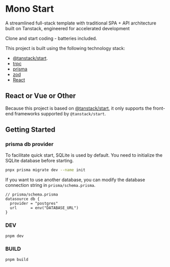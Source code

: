 # Mono Start
A streamlined full-stack template with traditional SPA + API architecture built on Tanstack, engineered for accelerated development

Clone and start coding - batteries included.

This project is built using the following technology stack:

- [@tanstack/start](https://tanstack.com/start/latest).
- [trpc](https://trpc.io/)
- [prisma](https://www.prisma.io/)
- [zod](https://zod.dev/)
- [React](https://reactjs.org/)

## React or Vue or Other
Because this project is based on [@tanstack/start](https://tanstack.com/start/latest), it only supports the front-end frameworks supported by `@tanstack/start`.
## Getting Started

### prisma db provider
To facilitate quick start, SQLite is used by default. You need to initialize the SQLite database before starting.

```bash
pnpx prisma migrate dev --name init
```
If you want to use another database, you can modify the database connection string in `prisma/schema.prisma`.
```prisma
// prisma/schema.prisma
datasource db {
  provider = "postgres" 
  url      = env("DATABASE_URL")
}
```

### DEV
```bash
pnpm dev
```
### BUILD
```bash
pnpm build
```